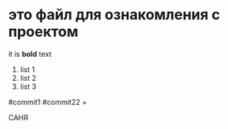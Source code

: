 # это файл для ознакомления с проектом 

it is **bold** text 

1. list 1
1. list 2
1. list 3

#commit1
#commit22 +

САНЯ
 